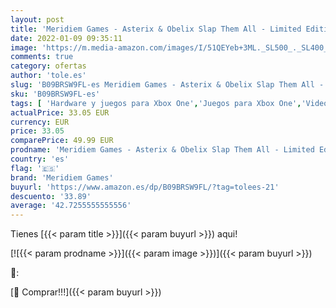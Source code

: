 ```yaml
---
layout: post
title: 'Meridiem Games - Asterix & Obelix Slap Them All - Limited Edition - Xbox One'
date: 2022-01-09 09:35:11
image: 'https://m.media-amazon.com/images/I/51QEYeb+3ML._SL500_._SL400_.jpg'
comments: true
category: ofertas
author: 'tole.es'
slug: 'B09BRSW9FL-es Meridiem Games - Asterix & Obelix Slap Them All - Limited...'
sku: 'B09BRSW9FL-es'
tags: [ 'Hardware y juegos para Xbox One','Juegos para Xbox One','Videojuegos','meridiem games','xbox', ]
actualPrice: 33.05 EUR
currency: EUR
price: 33.05
comparePrice: 49.99 EUR
prodname: 'Meridiem Games - Asterix & Obelix Slap Them All - Limited Edition - Xbox One'
country: 'es'
flag: '🇪🇸'
brand: 'Meridiem Games'
buyurl: 'https://www.amazon.es/dp/B09BRSW9FL/?tag=tolees-21'
descuento: '33.89'
average: '42.7255555555556'
---
```


Tienes [{{< param title >}}]({{< param buyurl >}}) aqui!

[![{{< param prodname >}}]({{< param image >}})]({{< param buyurl >}})

🔎:


[🛒 Comprar!!!]({{< param buyurl >}})
